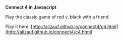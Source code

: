 **Connect 4 in Javascript**

Play the classic game of red v. black with a friend. 

Play it here: [http://alizauf.github.io/connect4/c4.html](http://alizauf.github.io/connect4/c4.html)